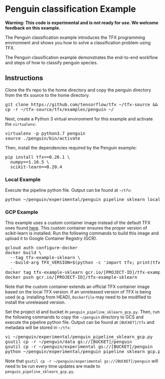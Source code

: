 # Penguin classification Example

**Warning: This code is experimental and is not ready for use. We welcome
feedback on this example.**

The Penguin classification example introduces the TFX programming
environment and shows you how to solve a classification problem using
TFX.

The Penguin classification example demonstrates the end-to-end workflow
and steps of how to classify penguin species.

## Instructions

Clone the tfx repo to the home directory and copy the penguin directory from the
tfx source to the home directory.

<pre class="devsite-terminal devsite-click-to-copy">
git clone https://github.com/tensorflow/tfx ~/tfx-source && pushd ~/tfx-source
cp -r ~/tfx-source/tfx/examples/penguin ~/
</pre>

Next, create a Python 3 virtual environment for this example and activate the
`virtualenv`:

<pre class="devsite-terminal devsite-click-to-copy">
virtualenv -p python3.7 penguin
source ./penguin/bin/activate
</pre>

Then, install the dependencies required by the Penguin example:

<pre class="devsite-terminal devsite-click-to-copy">
pip install tfx==0.26.1 \
  numpy==1.16.5 \
  scikit-learn==0.20.4
</pre>

### Local Example
Execute the pipeline python file. Output can be found at `~/tfx`:

<pre class="devsite-terminal devsite-click-to-copy">
python ~/penguin/experimental/penguin_pipeline_sklearn_local.py
</pre>

### GCP Example
This example uses a custom container image instead of the default TFX ones found
[here](gcr.io/tfx-oss-public/tfx). This custom container ensures the proper
version of scikit-learn is installed. Run the following commands to build this
image and upload it to Google Container Registry (GCR).

<pre class="devsite-terminal devsite-click-to-copy">
gcloud auth configure-docker
docker build \
  --tag tfx-example-sklearn \
  --build-arg TFX_VERSION=$(python -c 'import tfx; print(tfx.__version__)') \
  .
docker tag tfx-example-sklearn gcr.io/[PROJECT-ID]/tfx-example-sklearn
docker push gcr.io/[PROJECT-ID]/tfx-example-sklearn
</pre>

Note that the custom container extends an official TFX container image based on
the local TFX version. If an unreleased version of TFX is being used
(e.g. installing from HEAD), `Dockerfile` may need to be modified to install the
unreleased version.

Set the project id and bucket in `penguin_pipeline_sklearn_gcp.py`. Then, run the
following commands to copy the `~/penguin` directory to GCS and execute the
pipeline python file. Output can be found at `[BUCKET]/tfx` and metadata will
be stored in `~/tfx`:

<pre class="devsite-terminal devsite-click-to-copy">
vi ~/penguin/experimental/penguin_pipeline_sklearn_gcp.py
gsutil cp -r ~/penguin/data gs://[BUCKET]/penguin
gsutil cp -r ~/penguin/experimental gs://[BUCKET]/penguin
python ~/penguin/experimental/penguin_pipeline_sklearn_gcp.py
</pre>

Note that `gsutil cp -r ~/penguin/experimental gs://[BUCKET]/penguin` will need to be
run every time updates are made to `penguin_pipeline_sklearn_gcp.py`.
